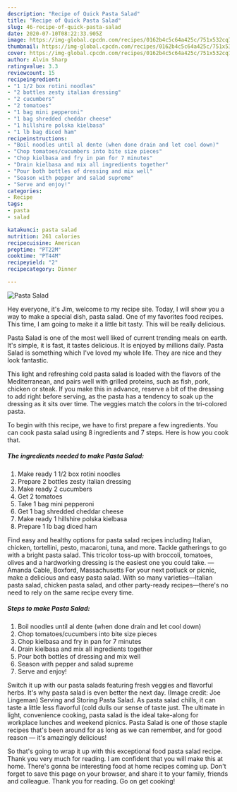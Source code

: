 ```yaml
---
description: "Recipe of Quick Pasta Salad"
title: "Recipe of Quick Pasta Salad"
slug: 46-recipe-of-quick-pasta-salad
date: 2020-07-10T08:22:33.905Z
image: https://img-global.cpcdn.com/recipes/0162b4c5c64a425c/751x532cq70/pasta-salad-recipe-main-photo.jpg
thumbnail: https://img-global.cpcdn.com/recipes/0162b4c5c64a425c/751x532cq70/pasta-salad-recipe-main-photo.jpg
cover: https://img-global.cpcdn.com/recipes/0162b4c5c64a425c/751x532cq70/pasta-salad-recipe-main-photo.jpg
author: Alvin Sharp
ratingvalue: 3.3
reviewcount: 15
recipeingredient:
- "1 1/2 box rotini noodles"
- "2 bottles zesty italian dressing"
- "2 cucumbers"
- "2 tomatoes"
- "1 bag mini pepperoni"
- "1 bag shredded cheddar cheese"
- "1 hillshire polska kielbasa"
- "1 lb bag diced ham"
recipeinstructions:
- "Boil noodles until al dente (when done drain and let cool down)"
- "Chop tomatoes/cucumbers into bite size pieces"
- "Chop kielbasa and fry in pan for 7 minutes"
- "Drain kielbasa and mix all ingredients together"
- "Pour both bottles of dressing and mix well"
- "Season with pepper and salad supreme"
- "Serve and enjoy!"
categories:
- Recipe
tags:
- pasta
- salad

katakunci: pasta salad 
nutrition: 261 calories
recipecuisine: American
preptime: "PT22M"
cooktime: "PT44M"
recipeyield: "2"
recipecategory: Dinner

---
```



![Pasta Salad](https://img-global.cpcdn.com/recipes/0162b4c5c64a425c/751x532cq70/pasta-salad-recipe-main-photo.jpg)

Hey everyone, it's Jim, welcome to my recipe site. Today, I will show you a way to make a special dish, pasta salad. One of my favorites food recipes. This time, I am going to make it a little bit tasty. This will be really delicious.

Pasta Salad is one of the most well liked of current trending meals on earth. It's simple, it is fast, it tastes delicious. It is enjoyed by millions daily. Pasta Salad is something which I've loved my whole life. They are nice and they look fantastic.

This light and refreshing cold pasta salad is loaded with the flavors of the Mediterranean, and pairs well with grilled proteins, such as fish, pork, chicken or steak. If you make this in advance, reserve a bit of the dressing to add right before serving, as the pasta has a tendency to soak up the dressing as it sits over time. The veggies match the colors in the tri-colored pasta.


To begin with this recipe, we have to first prepare a few ingredients. You can cook pasta salad using 8 ingredients and 7 steps. Here is how you cook that.

<!--inarticleads1-->

##### The ingredients needed to make Pasta Salad:

1. Make ready 1 1/2 box rotini noodles
1. Prepare 2 bottles zesty italian dressing
1. Make ready 2 cucumbers
1. Get 2 tomatoes
1. Take 1 bag mini pepperoni
1. Get 1 bag shredded cheddar cheese
1. Make ready 1 hillshire polska kielbasa
1. Prepare 1 lb bag diced ham


Find easy and healthy options for pasta salad recipes including Italian, chicken, tortellini, pesto, macaroni, tuna, and more. Tackle gatherings to go with a bright pasta salad. This tricolor toss-up with broccoli, tomatoes, olives and a hardworking dressing is the easiest one you could take. —Amanda Cable, Boxford, Massachusetts For your next potluck or picnic, make a delicious and easy pasta salad. With so many varieties—Italian pasta salad, chicken pasta salad, and other party-ready recipes—there&#39;s no need to rely on the same recipe every time. 

<!--inarticleads2-->

##### Steps to make Pasta Salad:

1. Boil noodles until al dente (when done drain and let cool down)
1. Chop tomatoes/cucumbers into bite size pieces
1. Chop kielbasa and fry in pan for 7 minutes
1. Drain kielbasa and mix all ingredients together
1. Pour both bottles of dressing and mix well
1. Season with pepper and salad supreme
1. Serve and enjoy!


Switch it up with our pasta salads featuring fresh veggies and flavorful herbs. It&#39;s why pasta salad is even better the next day. (Image credit: Joe Lingeman) Serving and Storing Pasta Salad. As pasta salad chills, it can taste a little less flavorful (cold dulls our sense of taste just. The ultimate in light, convenience cooking, pasta salad is the ideal take-along for workplace lunches and weekend picnics. Pasta Salad is one of those staple recipes that&#39;s been around for as long as we can remember, and for good reason — it&#39;s amazingly delicious! 

So that's going to wrap it up with this exceptional food pasta salad recipe. Thank you very much for reading. I am confident that you will make this at home. There's gonna be interesting food at home recipes coming up. Don't forget to save this page on your browser, and share it to your family, friends and colleague. Thank you for reading. Go on get cooking!
